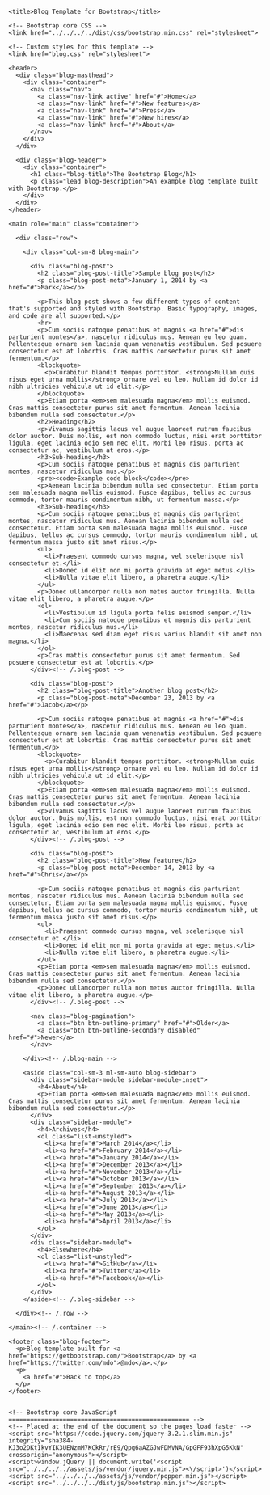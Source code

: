 <html lang="en">
  <head>
    <meta charset="utf-8">
    <meta name="viewport" content="width=device-width, initial-scale=1, shrink-to-fit=no">
    <meta name="description" content="">
    <meta name="author" content="">
    <link rel="icon" href="../../../../favicon.ico">

    <title>Blog Template for Bootstrap</title>

    <!-- Bootstrap core CSS -->
    <link href="../../../../dist/css/bootstrap.min.css" rel="stylesheet">

    <!-- Custom styles for this template -->
    <link href="blog.css" rel="stylesheet">
  </head>

  <body>

    <header>
      <div class="blog-masthead">
        <div class="container">
          <nav class="nav">
            <a class="nav-link active" href="#">Home</a>
            <a class="nav-link" href="#">New features</a>
            <a class="nav-link" href="#">Press</a>
            <a class="nav-link" href="#">New hires</a>
            <a class="nav-link" href="#">About</a>
          </nav>
        </div>
      </div>

      <div class="blog-header">
        <div class="container">
          <h1 class="blog-title">The Bootstrap Blog</h1>
          <p class="lead blog-description">An example blog template built with Bootstrap.</p>
        </div>
      </div>
    </header>

    <main role="main" class="container">

      <div class="row">

        <div class="col-sm-8 blog-main">

          <div class="blog-post">
            <h2 class="blog-post-title">Sample blog post</h2>
            <p class="blog-post-meta">January 1, 2014 by <a href="#">Mark</a></p>

            <p>This blog post shows a few different types of content that's supported and styled with Bootstrap. Basic typography, images, and code are all supported.</p>
            <hr>
            <p>Cum sociis natoque penatibus et magnis <a href="#">dis parturient montes</a>, nascetur ridiculus mus. Aenean eu leo quam. Pellentesque ornare sem lacinia quam venenatis vestibulum. Sed posuere consectetur est at lobortis. Cras mattis consectetur purus sit amet fermentum.</p>
            <blockquote>
              <p>Curabitur blandit tempus porttitor. <strong>Nullam quis risus eget urna mollis</strong> ornare vel eu leo. Nullam id dolor id nibh ultricies vehicula ut id elit.</p>
            </blockquote>
            <p>Etiam porta <em>sem malesuada magna</em> mollis euismod. Cras mattis consectetur purus sit amet fermentum. Aenean lacinia bibendum nulla sed consectetur.</p>
            <h2>Heading</h2>
            <p>Vivamus sagittis lacus vel augue laoreet rutrum faucibus dolor auctor. Duis mollis, est non commodo luctus, nisi erat porttitor ligula, eget lacinia odio sem nec elit. Morbi leo risus, porta ac consectetur ac, vestibulum at eros.</p>
            <h3>Sub-heading</h3>
            <p>Cum sociis natoque penatibus et magnis dis parturient montes, nascetur ridiculus mus.</p>
            <pre><code>Example code block</code></pre>
            <p>Aenean lacinia bibendum nulla sed consectetur. Etiam porta sem malesuada magna mollis euismod. Fusce dapibus, tellus ac cursus commodo, tortor mauris condimentum nibh, ut fermentum massa.</p>
            <h3>Sub-heading</h3>
            <p>Cum sociis natoque penatibus et magnis dis parturient montes, nascetur ridiculus mus. Aenean lacinia bibendum nulla sed consectetur. Etiam porta sem malesuada magna mollis euismod. Fusce dapibus, tellus ac cursus commodo, tortor mauris condimentum nibh, ut fermentum massa justo sit amet risus.</p>
            <ul>
              <li>Praesent commodo cursus magna, vel scelerisque nisl consectetur et.</li>
              <li>Donec id elit non mi porta gravida at eget metus.</li>
              <li>Nulla vitae elit libero, a pharetra augue.</li>
            </ul>
            <p>Donec ullamcorper nulla non metus auctor fringilla. Nulla vitae elit libero, a pharetra augue.</p>
            <ol>
              <li>Vestibulum id ligula porta felis euismod semper.</li>
              <li>Cum sociis natoque penatibus et magnis dis parturient montes, nascetur ridiculus mus.</li>
              <li>Maecenas sed diam eget risus varius blandit sit amet non magna.</li>
            </ol>
            <p>Cras mattis consectetur purus sit amet fermentum. Sed posuere consectetur est at lobortis.</p>
          </div><!-- /.blog-post -->

          <div class="blog-post">
            <h2 class="blog-post-title">Another blog post</h2>
            <p class="blog-post-meta">December 23, 2013 by <a href="#">Jacob</a></p>

            <p>Cum sociis natoque penatibus et magnis <a href="#">dis parturient montes</a>, nascetur ridiculus mus. Aenean eu leo quam. Pellentesque ornare sem lacinia quam venenatis vestibulum. Sed posuere consectetur est at lobortis. Cras mattis consectetur purus sit amet fermentum.</p>
            <blockquote>
              <p>Curabitur blandit tempus porttitor. <strong>Nullam quis risus eget urna mollis</strong> ornare vel eu leo. Nullam id dolor id nibh ultricies vehicula ut id elit.</p>
            </blockquote>
            <p>Etiam porta <em>sem malesuada magna</em> mollis euismod. Cras mattis consectetur purus sit amet fermentum. Aenean lacinia bibendum nulla sed consectetur.</p>
            <p>Vivamus sagittis lacus vel augue laoreet rutrum faucibus dolor auctor. Duis mollis, est non commodo luctus, nisi erat porttitor ligula, eget lacinia odio sem nec elit. Morbi leo risus, porta ac consectetur ac, vestibulum at eros.</p>
          </div><!-- /.blog-post -->

          <div class="blog-post">
            <h2 class="blog-post-title">New feature</h2>
            <p class="blog-post-meta">December 14, 2013 by <a href="#">Chris</a></p>

            <p>Cum sociis natoque penatibus et magnis dis parturient montes, nascetur ridiculus mus. Aenean lacinia bibendum nulla sed consectetur. Etiam porta sem malesuada magna mollis euismod. Fusce dapibus, tellus ac cursus commodo, tortor mauris condimentum nibh, ut fermentum massa justo sit amet risus.</p>
            <ul>
              <li>Praesent commodo cursus magna, vel scelerisque nisl consectetur et.</li>
              <li>Donec id elit non mi porta gravida at eget metus.</li>
              <li>Nulla vitae elit libero, a pharetra augue.</li>
            </ul>
            <p>Etiam porta <em>sem malesuada magna</em> mollis euismod. Cras mattis consectetur purus sit amet fermentum. Aenean lacinia bibendum nulla sed consectetur.</p>
            <p>Donec ullamcorper nulla non metus auctor fringilla. Nulla vitae elit libero, a pharetra augue.</p>
          </div><!-- /.blog-post -->

          <nav class="blog-pagination">
            <a class="btn btn-outline-primary" href="#">Older</a>
            <a class="btn btn-outline-secondary disabled" href="#">Newer</a>
          </nav>

        </div><!-- /.blog-main -->

        <aside class="col-sm-3 ml-sm-auto blog-sidebar">
          <div class="sidebar-module sidebar-module-inset">
            <h4>About</h4>
            <p>Etiam porta <em>sem malesuada magna</em> mollis euismod. Cras mattis consectetur purus sit amet fermentum. Aenean lacinia bibendum nulla sed consectetur.</p>
          </div>
          <div class="sidebar-module">
            <h4>Archives</h4>
            <ol class="list-unstyled">
              <li><a href="#">March 2014</a></li>
              <li><a href="#">February 2014</a></li>
              <li><a href="#">January 2014</a></li>
              <li><a href="#">December 2013</a></li>
              <li><a href="#">November 2013</a></li>
              <li><a href="#">October 2013</a></li>
              <li><a href="#">September 2013</a></li>
              <li><a href="#">August 2013</a></li>
              <li><a href="#">July 2013</a></li>
              <li><a href="#">June 2013</a></li>
              <li><a href="#">May 2013</a></li>
              <li><a href="#">April 2013</a></li>
            </ol>
          </div>
          <div class="sidebar-module">
            <h4>Elsewhere</h4>
            <ol class="list-unstyled">
              <li><a href="#">GitHub</a></li>
              <li><a href="#">Twitter</a></li>
              <li><a href="#">Facebook</a></li>
            </ol>
          </div>
        </aside><!-- /.blog-sidebar -->

      </div><!-- /.row -->

    </main><!-- /.container -->

    <footer class="blog-footer">
      <p>Blog template built for <a href="https://getbootstrap.com/">Bootstrap</a> by <a href="https://twitter.com/mdo">@mdo</a>.</p>
      <p>
        <a href="#">Back to top</a>
      </p>
    </footer>


    <!-- Bootstrap core JavaScript
    ================================================== -->
    <!-- Placed at the end of the document so the pages load faster -->
    <script src="https://code.jquery.com/jquery-3.2.1.slim.min.js" integrity="sha384-KJ3o2DKtIkvYIK3UENzmM7KCkRr/rE9/Qpg6aAZGJwFDMVNA/GpGFF93hXpG5KkN" crossorigin="anonymous"></script>
    <script>window.jQuery || document.write('<script src="../../../../assets/js/vendor/jquery.min.js"><\/script>')</script>
    <script src="../../../../assets/js/vendor/popper.min.js"></script>
    <script src="../../../../dist/js/bootstrap.min.js"></script>
  </body>
</html>
